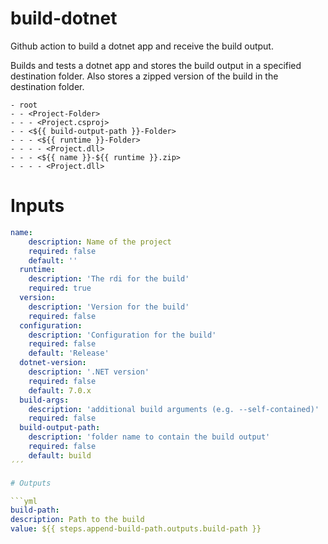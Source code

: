 # build-dotnet

Github action to build a dotnet app and receive the build output.

Builds and tests a dotnet app and stores the build output in a specified destination folder. Also stores a zipped version of the build in the destination folder.

```
- root
- - <Project-Folder>
- - - <Project.csproj>
- - <${{ build-output-path }}-Folder>
- - - <${{ runtime }}-Folder>
- - - - <Project.dll>
- - - <${{ name }}-${{ runtime }}.zip>
- - - - <Project.dll>
```

# Inputs

````yml
name:
    description: Name of the project
    required: false
    default: ''
  runtime:
    description: 'The rdi for the build'
    required: true
  version:
    description: 'Version for the build'
    required: false
  configuration:
    description: 'Configuration for the build'
    required: false
    default: 'Release'
  dotnet-version:
    description: '.NET version'
    required: false
    default: 7.0.x
  build-args:
    description: 'additional build arguments (e.g. --self-contained)'
    required: false
  build-output-path:
    description: 'folder name to contain the build output'
    required: false
    default: build
´´´

# Outputs

```yml
build-path:
description: Path to the build
value: ${{ steps.append-build-path.outputs.build-path }}
````
